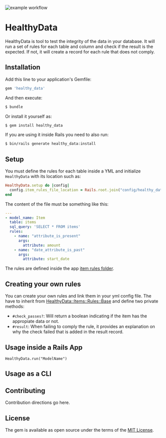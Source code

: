![example workflow](https://github.com/PopulateTools/healthy_data/actions/workflows/build.yml/badge.svg)

# HealthyData
HealthyData is tool to test the integrity of the data in your database. It will run a set of rules for each table and column and check if the result is the expected. If not, it will create a record for each rule that does not comply.

## Installation
Add this line to your application's Gemfile:

```ruby
gem 'healthy_data'
```

And then execute:
```bash
$ bundle
```

Or install it yourself as:
```bash
$ gem install healthy_data
```

If you are using it inside Rails you need to also run:

```bash
$ bin/rails generate healthy_data:install
```

## Setup

You must define the rules for each table inside a YML and initialize `HealthyData` with its location such as:

```ruby
HealthyData.setup do |config|
  config.item_rules_file_location = Rails.root.join("config/healthy_data.yml")
end
```

The content of the file must be something like this:

```yaml
---
- model_name: Item
  table: items
  sql_query: 'SELECT * FROM items'
  rules:
    - name: "attribute_is_present"
      args:
        attribute: amount
    - name: "date_attribute_is_past"
      args:
        attribute: start_date
```

The rules are defined inside the app [item rules folder](lib/healthy_data/items/rules).

## Creating your own rules

You can create your own rules and link them in your yml config file. The have to inherit from [HealthyData::Items::Rules::Base](lib/healthy_data/items/rules/base.rb) and define two private methods:

- `#check_passes?`: Will return a boolean indicating if the item has the appropiate data or not.
- `#result`: When failing to comply the rule, it provides an explanation on why the check failed that is added in the result record.

## Usage inside a Rails App

`HealthyData.run("ModelName")`

## Usage as a CLI


## Contributing
Contribution directions go here.

## License
The gem is available as open source under the terms of the [MIT License](https://opensource.org/licenses/MIT).
